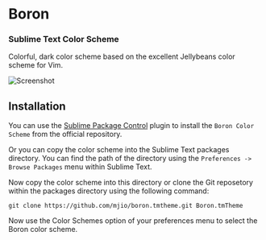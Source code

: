 # Boron

### Sublime Text Color Scheme

Colorful, dark color scheme based on the excellent Jellybeans color scheme for Vim.

![Screenshot](http://mj.io/assets/misc/boron_theme_screenshot.png)

## Installation

You can use the [Sublime Package Control](http://wbond.net/sublime_packages/package_control) plugin to install the `Boron Color Scheme` from the official repository.

Or you can copy the color scheme into the Sublime Text packages directory. You can find the path of the directory using the `Preferences -> Browse Packages` menu within Sublime Text.

Now copy the color scheme into this directory or clone the Git reposetory within the packages directory using the following command:

```
git clone https://github.com/mjio/boron.tmtheme.git Boron.tmTheme
```

Now use the Color Schemes option of your preferences menu to select the Boron color scheme.
